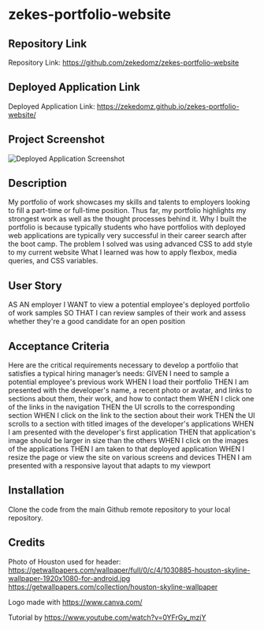 # zekes-portfolio-website

## Repository Link
Repository Link: https://github.com/zekedomz/zekes-portfolio-website

## Deployed Application Link
Deployed Application Link: https://zekedomz.github.io/zekes-portfolio-website/

## Project Screenshot
![Deployed Application Screenshot](https://raw.githubusercontent.com/zekedomz/zekes-portfolio-website/main/images/deployed-application.png)
## Description

My portfolio of work showcases my skills and talents to employers looking to fill a part-time or full-time position. Thus far, my portfolio highlights my strongest work as well as the thought processes behind it. Why I built the portfolio is because typically students who have portfolios with deployed web applications are typically very successful in their career search after the boot camp. The problem I solved was using advanced CSS to add style to my current website What I learned was how to apply flexbox, media queries, and CSS variables.

## User Story

AS AN employer
I WANT to view a potential employee's deployed portfolio of work samples
SO THAT I can review samples of their work and assess whether they're a good candidate for an open position

## Acceptance Criteria

Here are the critical requirements necessary to develop a portfolio that satisfies a typical hiring manager’s needs:
GIVEN I need to sample a potential employee's previous work
WHEN I load their portfolio
THEN I am presented with the developer's name, a recent photo or avatar, and links to sections about them, their work, and how to contact them
WHEN I click one of the links in the navigation
THEN the UI scrolls to the corresponding section
WHEN I click on the link to the section about their work
THEN the UI scrolls to a section with titled images of the developer's applications
WHEN I am presented with the developer's first application
THEN that application's image should be larger in size than the others
WHEN I click on the images of the applications
THEN I am taken to that deployed application
WHEN I resize the page or view the site on various screens and devices
THEN I am presented with a responsive layout that adapts to my viewport

## Installation

Clone the code from the main Github remote repository to your local repository.

## Credits

Photo of Houston used for header:
https://getwallpapers.com/wallpaper/full/0/c/4/1030885-houston-skyline-wallpaper-1920x1080-for-android.jpg
https://getwallpapers.com/collection/houston-skyline-wallpaper

Logo made with https://www.canva.com/

Tutorial by https://www.youtube.com/watch?v=0YFrGy_mzjY